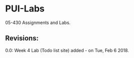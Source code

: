 # PUI-Labs

05-430 Assignments and Labs.

Revisions:
----------
0.0: Week 4 Lab (Todo list site) added - on Tue, Feb 6 2018.
